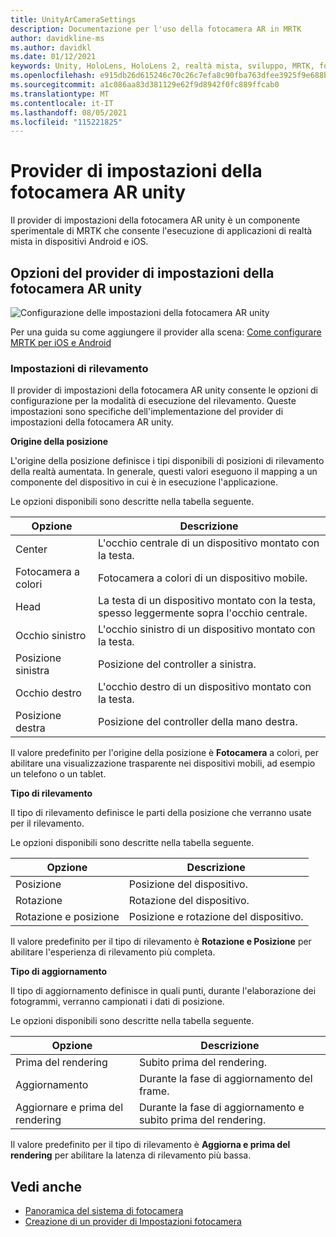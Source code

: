 ```yaml
---
title: UnityArCameraSettings
description: Documentazione per l'uso della fotocamera AR in MRTK
author: davidkline-ms
ms.author: davidkl
ms.date: 01/12/2021
keywords: Unity, HoloLens, HoloLens 2, realtà mista, sviluppo, MRTK, fotocamera AR,
ms.openlocfilehash: e915db26d615246c70c26c7efa8c90fba763dfee3925f9e688b188060bd0cac9
ms.sourcegitcommit: a1c086aa83d381129e62f9d8942f0fc889ffcab0
ms.translationtype: MT
ms.contentlocale: it-IT
ms.lasthandoff: 08/05/2021
ms.locfileid: "115221825"
---
```

# <a name="unity-ar-camera-settings-provider"></a>Provider di impostazioni della fotocamera AR unity

Il provider di impostazioni della fotocamera AR unity è un componente sperimentale di MRTK che consente l'esecuzione di applicazioni di realtà mista in dispositivi Android e iOS.

## <a name="unity-ar-camera-settings-provider-options"></a>Opzioni del provider di impostazioni della fotocamera AR unity

![Configurazione delle impostazioni della fotocamera AR unity](../images/camera-system/UnityArSettingsConfiguration.png)

Per una guida su come aggiungere il provider alla scena: [Come configurare MRTK per iOS e Android](../cross-platform/using-ar-foundation.md)

### <a name="tracking-settings"></a>Impostazioni di rilevamento

Il provider di impostazioni della fotocamera AR unity consente le opzioni di configurazione per la modalità di esecuzione del rilevamento. Queste impostazioni sono specifiche dell'implementazione del provider di impostazioni della fotocamera AR unity.

**Origine della posizione**

L'origine della posizione definisce i tipi disponibili di posizioni di rilevamento della realtà aumentata. In generale, questi valori eseguono il mapping a un componente del dispositivo in cui è in esecuzione l'applicazione.

Le opzioni disponibili sono descritte nella tabella seguente.

| Opzione | Descrizione |
| --- | --- |
| Center | L'occhio centrale di un dispositivo montato con la testa. |
| Fotocamera a colori | Fotocamera a colori di un dispositivo mobile. |
| Head | La testa di un dispositivo montato con la testa, spesso leggermente sopra l'occhio centrale. |
| Occhio sinistro | L'occhio sinistro di un dispositivo montato con la testa. |
| Posizione sinistra | Posizione del controller a sinistra. |
| Occhio destro | L'occhio destro di un dispositivo montato con la testa. |
| Posizione destra | Posizione del controller della mano destra. |

Il valore predefinito per l'origine della posizione è **Fotocamera** a colori, per abilitare una visualizzazione trasparente nei dispositivi mobili, ad esempio un telefono o un tablet.

**Tipo di rilevamento**

Il tipo di rilevamento definisce le parti della posizione che verranno usate per il rilevamento.

Le opzioni disponibili sono descritte nella tabella seguente.

| Opzione | Descrizione |
| --- | --- |
| Posizione | Posizione del dispositivo. |
| Rotazione | Rotazione del dispositivo. |
| Rotazione e posizione | Posizione e rotazione del dispositivo. |

Il valore predefinito per il tipo di rilevamento è **Rotazione e Posizione** per abilitare l'esperienza di rilevamento più completa.

**Tipo di aggiornamento**

Il tipo di aggiornamento definisce in quali punti, durante l'elaborazione dei fotogrammi, verranno campionati i dati di posizione.

Le opzioni disponibili sono descritte nella tabella seguente.

| Opzione | Descrizione |
| --- | --- |
| Prima del rendering | Subito prima del rendering. |
| Aggiornamento | Durante la fase di aggiornamento del frame. |
| Aggiornare e prima del rendering | Durante la fase di aggiornamento e subito prima del rendering. |

Il valore predefinito per il tipo di rilevamento è **Aggiorna e prima del rendering** per abilitare la latenza di rilevamento più bassa.

## <a name="see-also"></a>Vedi anche

- [Panoramica del sistema di fotocamera](camera-system-overview.md)
- [Creazione di un provider di Impostazioni fotocamera](create-settings-provider.md)
